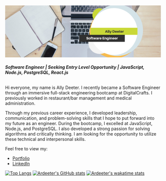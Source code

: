 [![Header](https://github.com/Ardeeter/Ardeeter/blob/main/AllyDeeter.png "Header")](https://allydeeter.netlify.app/)

###### **Software Engineer | Seeking Entry Level Opportunity | JavaScript, Node.js, PostgreSQL, React.js**

Hi everyone, my name is Ally Deeter. I recently became a Software Engineer through an immersive full-stack engineering bootcamp at DigitalCrafts. I previously worked in restaurant/bar management and medical administration.

Through my previous career experience, I developed leadership, communication, and problem-solving skills that I hope to put forward into my future as an engineer. During the bootcamp, I excelled at JavaScript, Node.js, and PostgreSQL. I also developed a strong passion for solving algorithms and critically thinking. I am looking for the opportunity to utilize these technical and interpersonal skills.

Feel free to view my:
- [Portfolio](https://allydeeter.netlify.app/)
- [LinkedIn](http://www.linkedin.com/in/ally-deeter)

[![Top Langs](https://github-readme-stats.vercel.app/api/top-langs/?username=Ardeeter&show_icons=true&theme=radical)](https://github.com/Ardeeter/github-readme-stats) 
[![Ardeeter's GitHub stats](https://github-readme-stats.vercel.app/api?username=Ardeeter&show_icons=true&theme=radical)](https://github.com/Ardeeter/github-readme-stats)
[![Ardeeter's wakatime stats](https://github-readme-stats.vercel.app/api/wakatime?username=Ardeeter)](https://github.com/Ardeeter/github-readme-stats)
<!--
**Ardeeter/Ardeeter** is a ✨ _special_ ✨ repository because its `README.md` (this file) appears on your GitHub profile.

Here are some ideas to get you started:

- 🔭 I’m currently working on ...
- 🌱 I’m currently learning ...
- 👯 I’m looking to collaborate on ...
- 🤔 I’m looking for help with ...
- 💬 Ask me about ...
- 📫 How to reach me: ...
- 😄 Pronouns: ...
- ⚡ Fun fact: ...
-->
